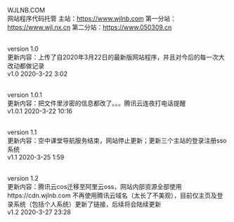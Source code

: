 WJLNB.COM
<br>网站程序代码托管
主站：https://www.wjlnb.com
第一分站：https://www.wjl.nx.cn
第二分站：https://www.050309.cn

<br>version 1.0
<br>更新内容：上传了自2020年3月22日的最新版网站程序，并且对今后的每一次大改动都做记录
<br>v1.0 2020-3-22 3:02

<br>version 1.0.1
<br>更新内容：把文件里涉密的信息都改了。。。腾讯云连夜打电话提醒
<br>v1.0.1 2020-3-22 10:16

<br>version 1.1
<br>更新内容：空中课堂导航服务结束，网站停止更新；更新三个主站的登录注册sso系统
<br>v1.1 2020-3-25 1:59

<br>version 1.2
<br>更新内容：腾讯云cos迁移至阿里云oss，网站内部资源全部使用https://cdn.wjlnb.com 不再使用腾讯云域名（太长了不美观），目前仅主页及登录系统（包括个人系统）更新了链接，后续将会陆续更新
<br>v1.2 2020-3-27 23:28
